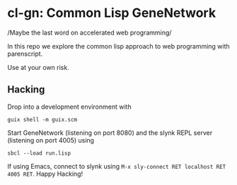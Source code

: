 # cl-gn: Common Lisp GeneNetwork

/Maybe the last word on accelerated web programming/

In this repo we explore the common lisp approach to web programming with parenscript.

Use at your own risk.

## Hacking

Drop into a development environment with
```
guix shell -m guix.scm
```
Start GeneNetwork (listening on port 8080) and the slynk REPL server
(listening on port 4005) using
```
sbcl --load run.lisp
```
If using Emacs, connect to slynk using `M-x sly-connect RET localhost RET 4005
RET`. Happy Hacking!
